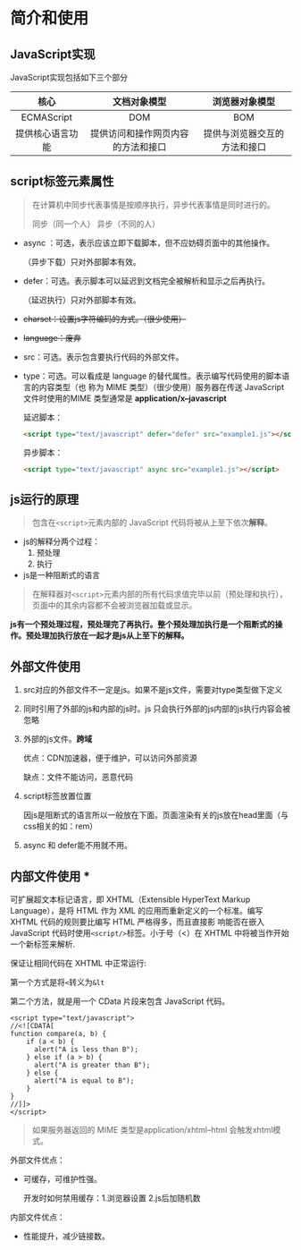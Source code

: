# 简介和使用

## JavaScript实现

JavaScript实现包括如下三个部分

|     核心     |      文档对象模型       |    浏览器对象模型     |
| :--------: | :---------------: | :------------: |
| ECMAScript |        DOM        |      BOM       |
|  提供核心语言功能  | 提供访问和操作网页内容的方法和接口 | 提供与浏览器交互的方法和接口 |

## script标签元素属性

> 在计算机中同步代表事情是按顺序执行，异步代表事情是同时进行的。
>
> 同步（同一个人） 异步（不同的人）

* async ：可选，表示应该立即下载脚本，但不应妨碍页面中的其他操作。

  （异步下载）只对外部脚本有效。

* defer：可选。表示脚本可以延迟到文档完全被解析和显示之后再执行。

  （延迟执行）只对外部脚本有效。

* ~~charset：设置js字符编码的方式。（很少使用）~~

* ~~language：废弃~~

* src：可选。表示包含要执行代码的外部文件。

* type：可选。可以看成是 language 的替代属性。表示编写代码使用的脚本语言的内容类型（也
  称为 MIME 类型）（很少使用）服务器在传送 JavaScript 文件时使用的MIME 类型通常是 **application/x–javascript**

  延迟脚本：

  ```html
  <script type="text/javascript" defer="defer" src="example1.js"></script>
  ```

  异步脚本：

  ```html
  <script type="text/javascript" async src="example1.js"></script>
  ```

## js运行的原理

> 包含在`<script>`元素内部的 JavaScript 代码将被从上至下依次**解释**。

* js的解释分两个过程：
  1. 预处理
  2. 执行
* js是一种阻断式的语言

> 在解释器对`<script>`元素内部的所有代码求值完毕以前（预处理和执行），页面中的其余内容都不会被浏览器加载或显示。

**js有一个预处理过程，预处理完了再执行。整个预处理加执行是一个阻断式的操作。预处理加执行放在一起才是js从上至下的解释。**

## 外部文件使用

1. src对应的外部文件不一定是js。如果不是js文件，需要对type类型做下定义

2. 同时引用了外部的js和内部的js时。js 只会执行外部的js内部的js执行内容会被忽略

3. 外部的js文件。**跨域** 

   优点：CDN加速器，便于维护，可以访问外部资源

   缺点：文件不能访问，恶意代码

4. script标签放置位置

   因js是阻断式的语言所以一般放在下面。页面渲染有关的js放在head里面（与css相关的如：rem）

5. async 和 defer能不用就不用。

## 内部文件使用 *

可扩展超文本标记语言，即 XHTML（Extensible HyperText Markup Language），是将 HTML 作为
XML 的应用而重新定义的一个标准。编写 XHTML 代码的规则要比编写 HTML 严格得多，而且直接影
响能否在嵌入 JavaScript 代码时使用`<script/>`标签。小于号（<）在 XHTML 中将被当作开始一个新标签来解析.

保证让相同代码在 XHTML 中正常运行:

第一个方式是将`<`转义为`&lt`

第二个方法，就是用一个 CData 片段来包含 JavaScript 代码。

```xhtml
<script type="text/javascript">
//<![CDATA[
function compare(a, b) {
    if (a < b) {
      alert("A is less than B");
    } else if (a > b) {
      alert("A is greater than B");
    } else {
      alert("A is equal to B");
    }
}
//]]>
</script>
```

>  如果服务器返回的 MIME 类型是application/xhtml–html 会触发xhtml模式。

外部文件优点：

* 可缓存，可维护性强。

  开发时如何禁用缓存：1.浏览器设置 2.js后加随机数

内部文件优点：

* 性能提升，减少链接数。

